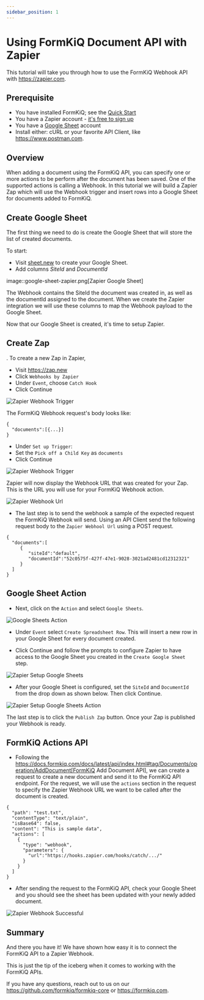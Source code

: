 ```yaml
---
sidebar_position: 1
---
```


# Using FormKiQ Document API with Zapier

This tutorial will take you through how to use the FormKiQ Webhook API with https://zapier.com.

## Prerequisite

* You have installed FormKiQ; see the <a href="/docs/getting-started/quick-start">Quick Start</a>
* You have a Zapier account - [it's free to sign up](https://zapier.com/sign-up)
* You have a [Google Sheet](https://docs.google.com/spreadsheets) account
* Install either: cURL or your favorite API Client, like https://www.postman.com.

## Overview

When adding a document using the FormKiQ API, you can specify one or more actions to be perform after the document has been saved. One of the supported actions is calling a Webhook. In this tutorial we will build a Zapier Zap which will use the Webhook trigger and insert rows into a Google Sheet for documents added to FormKiQ.

## Create Google Sheet

The first thing we need to do is create the Google Sheet that will store the list of created documents.

To start:

* Visit [sheet.new](https://sheet.new) to create your Google Sheet.
* Add columns *SiteId* and *DocumentId*

image::google-sheet-zapier.png[Zapier Google Sheet]

The Webhook contains the SiteId the document was created in, as well as the documentId assigned to the document. When we create the Zapier integration we will use these columns to map the Webhook payload to the Google Sheet.

Now that our Google Sheet is created, it's time to setup Zapier.

## Create Zap

. To create a new Zap in Zapier,

* Visit https://zap.new
* Click `Webhooks by Zapier`
* Under `Event`, choose `Catch Hook`
* Click Continue

![Zapier Webhook Trigger](./img/zapier-trigger-webhook.png)

The FormKiQ Webhook request's body looks like:
```
{
  "documents":[{...}]
}
```

* Under `Set up Trigger`:
* Set the `Pick off a Child Key` as `documents`
* Click Continue

![Zapier Webhook Trigger](./img/zapier-setup-trigger.png)

Zapier will now display the Webhook URL that was created for your Zap. This is the URL you will use for your FormKiQ Webhook action.

![Zapier Webhook Url](./img/zapier-webhook-url.png)

* The last step is to send the webhook a sample of the expected request the FormKiQ Webhook will send. Using an API Client send the following request body to the `Zapier Webhool Url` using a POST request.

```
{
  "documents":[
     {
        "siteId":"default",
        "documentId":"52c0575f-427f-47e1-9028-3021ad2481cd12312321"
     }
  ]
}
```

## Google Sheet Action

* Next, click on the `Action` and select `Google Sheets`.

![Google Sheets Action](./img/google-sheets-action.png)

* Under `Event` select `Create Spreadsheet Row`. This will insert a new row in your Google Sheet for every document created.

* Click Continue and follow the prompts to configure Zapier to have access to the Google Sheet you created in the `Create Google Sheet` step.

![Zapier Setup Google Sheets](./img/zapier-setup-google-sheets.png)

* After your Google Sheet is configured, set the `SiteId` and `DocumentId` from the drop down as shown below. Then click Continue.

![Zapier Setup Google Sheets Action](./img/zapier-google-sheet-set-up-action.png)

The last step is to click the `Publish Zap` button. Once your Zap is published your Webhook is ready.

## FormKiQ Actions API

* Following the https://docs.formkiq.com/docs/latest/api/index.html#tag/Documents/operation/AddDocument[FormKiQ Add Document API], we can create a request to create a new document and send it to the FormKiQ API endpoint. For the request, we will use the `actions` section in the request to specify the Zapier Webhook URL we want to be called after the document is created.

```
{
  "path": "test.txt",
  "contentType": "text/plain",
  "isBase64": false,
  "content": "This is sample data",
  "actions": [
    {
      "type": "webhook",
      "parameters": {
        "url":"https://hooks.zapier.com/hooks/catch/.../"
      }
    }
  ]
}
```

* After sending the request to the FormKiQ API, check your Google Sheet and you should see the sheet has been updated with your newly added document.

![Zapier Webhook Successful](./img/zapier-webhook-success.png)

## Summary

And there you have it! We have shown how easy it is to connect the FormKiQ API to a Zapier Webhook.

This is just the tip of the iceberg when it comes to working with the FormKiQ APIs.

If you have any questions, reach out to us on our https://github.com/formkiq/formkiq-core or https://formkiq.com.
